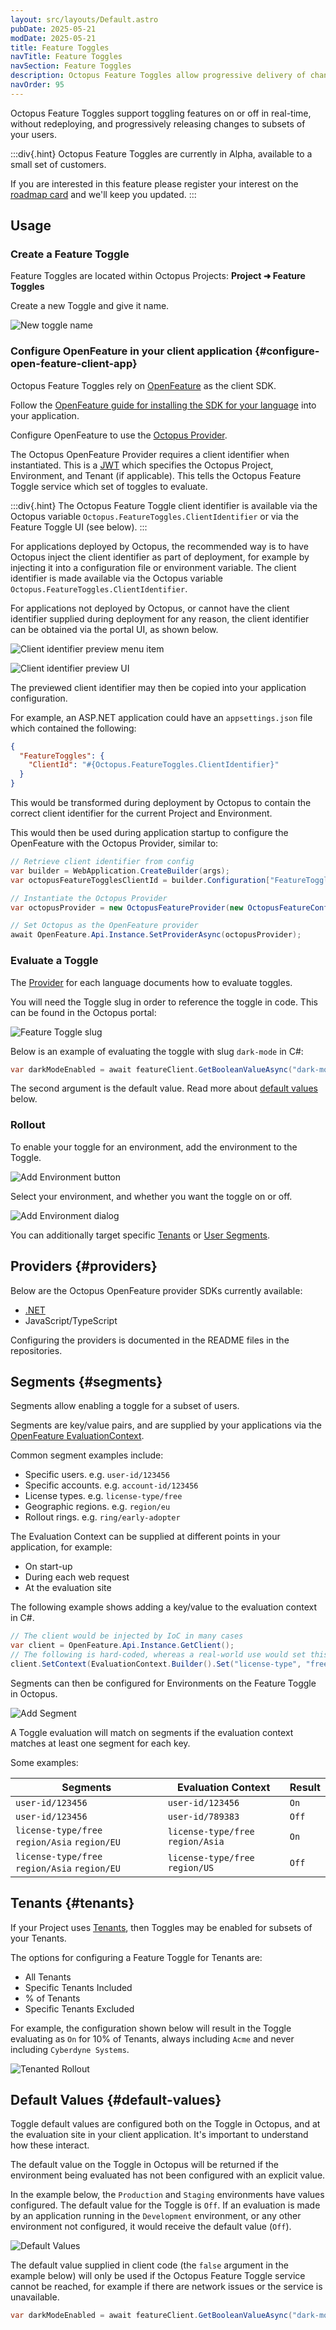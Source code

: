```yaml
---
layout: src/layouts/Default.astro
pubDate: 2025-05-21
modDate: 2025-05-21
title: Feature Toggles 
navTitle: Feature Toggles
navSection: Feature Toggles
description: Octopus Feature Toggles allow progressive delivery of changes and instant rollback 
navOrder: 95 
---
```


Octopus Feature Toggles support toggling features on or off in real-time, without redeploying, and progressively releasing changes to subsets of your users.

:::div{.hint}
Octopus Feature Toggles are currently in Alpha, available to a small set of customers. 

If you are interested in this feature please register your interest on the [roadmap card](https://roadmap.octopus.com/c/121-feature-toggles) and we'll keep you updated.
:::

## Usage 

### Create a Feature Toggle 

Feature Toggles are located within Octopus Projects: 
**Project ➜ Feature Toggles**

Create a new Toggle and give it name.

![New toggle name](/docs/feature-toggles/new-toggle-name.png "width=500")

### Configure OpenFeature in your client application {#configure-open-feature-client-app}

Octopus Feature Toggles rely on [OpenFeature](https://openfeature.dev/) as the client SDK.

Follow the [OpenFeature guide for installing the SDK for your language](https://openfeature.dev/ecosystem?instant_search%5BrefinementList%5D%5Btype%5D%5B0%5D=SDK) into your application. 

Configure OpenFeature to use the [Octopus Provider](#providers).

The Octopus OpenFeature Provider requires a client identifier when instantiated. This is a [JWT](https://jwt.io/introduction) which specifies the Octopus Project, Environment, and Tenant (if applicable). This tells the Octopus Feature Toggle service which set of toggles to evaluate.

:::div{.hint}
The Octopus Feature Toggle client identifier is available via the Octopus variable `Octopus.FeatureToggles.ClientIdentifier` or via the Feature Toggle UI (see below). 
:::

For applications deployed by Octopus, the recommended way is to have Octopus inject the client identifier as part of deployment, for example by injecting it into a configuration file or environment variable. The client identifier is made available via the Octopus variable `Octopus.FeatureToggles.ClientIdentifier`.   

For applications not deployed by Octopus, or cannot have the client identifier supplied during deployment for any reason, the client identifier can be obtained via the portal UI, as shown below.

![Client identifier preview menu item](/docs/feature-toggles/client-identifier-preview-menu-item.png "width=500")

![Client identifier preview UI](/docs/feature-toggles/client-identifier-preview.png "width=500")

The previewed client identifier may then be copied into your application configuration.

For example, an ASP.NET application could have an `appsettings.json` file which contained the following: 

```json
{
  "FeatureToggles": {
    "ClientId": "#{Octopus.FeatureToggles.ClientIdentifier}"
  }
}
```

This would be transformed during deployment by Octopus to contain the correct client identifier for the current Project and Environment.

This would then be used during application startup to configure the OpenFeature with the Octopus Provider, similar to:

```cs
// Retrieve client identifier from config 
var builder = WebApplication.CreateBuilder(args);
var octopusFeatureTogglesClientId = builder.Configuration["FeatureToggles:ClientId"] ?? "";

// Instantiate the Octopus Provider
var octopusProvider = new OctopusFeatureProvider(new OctopusFeatureConfiguration(octopusFeatureTogglesClientId));

// Set Octopus as the OpenFeature provider
await OpenFeature.Api.Instance.SetProviderAsync(octopusProvider);
```

### Evaluate a Toggle

The [Provider](#providers) for each language documents how to evaluate toggles.

You will need the Toggle slug in order to reference the toggle in code. This can be found in the Octopus portal:

![Feature Toggle slug](/docs/feature-toggles/feature-toggle-slug.png "width=500")

Below is an example of evaluating the toggle with slug `dark-mode` in C#:

```cs
var darkModeEnabled = await featureClient.GetBooleanValueAsync("dark-mode", false);
```

The second argument is the default value. Read more about [default values](#default-values) below.

### Rollout 
To enable your toggle for an environment, add the environment to the Toggle. 

![Add Environment button](/docs/feature-toggles/add-environment-button.png "width=500")

Select your environment, and whether you want the toggle on or off.

![Add Environment dialog](/docs/feature-toggles/add-environment-dialog.png "width=500")

You can additionally target specific [Tenants](#tenants) or [User Segments](#segments).

## Providers {#providers}

Below are the Octopus OpenFeature provider SDKs currently available:

- [.NET](https://github.com/OctopusDeploy/openfeature-provider-dotnet)
- JavaScript/TypeScript

Configuring the providers is documented in the README files in the repositories.

## Segments {#segments}

Segments allow enabling a toggle for a subset of users. 

Segments are key/value pairs, and are supplied by your applications via the [OpenFeature EvaluationContext](https://openfeature.dev/docs/reference/concepts/evaluation-context).


Common segment examples include:

- Specific users. e.g. `user-id/123456`  
- Specific accounts. e.g. `account-id/123456` 
- License types. e.g. `license-type/free`  
- Geographic regions. e.g. `region/eu` 
- Rollout rings. e.g. `ring/early-adopter`

The Evaluation Context can be supplied at different points in your application, for example:

- On start-up
- During each web request
- At the evaluation site

The following example shows adding a key/value to the evaluation context in C#.

```cs
// The client would be injected by IoC in many cases
var client = OpenFeature.Api.Instance.GetClient();
// The following is hard-coded, whereas a real-world use would set this dynamically
client.SetContext(EvaluationContext.Builder().Set("license-type", "free").Build());
```

Segments can then be configured for Environments on the Feature Toggle in Octopus.

![Add Segment](/docs/feature-toggles/segment-add.png "width=500")

A Toggle evaluation will match on segments if the evaluation context matches at least one segment for each key. 

Some examples:

|Segments   | Evaluation Context | Result |
|-----------|--------------------|--------|
| `user-id/123456`   | `user-id/123456` | `On` |
| `user-id/123456`   | `user-id/789383` | `Off` |
| `license-type/free` `region/Asia` `region/EU`  | `license-type/free` `region/Asia`  | `On` |
| `license-type/free` `region/Asia` `region/EU`  | `license-type/free` `region/US`  | `Off` |

## Tenants {#tenants}

If your Project uses [Tenants](/docs/tenants), then Toggles may be enabled for subsets of your Tenants. 

The options for configuring a Feature Toggle for Tenants are:

- All Tenants
- Specific Tenants Included
- % of Tenants
- Specific Tenants Excluded

For example, the configuration shown below will result in the Toggle evaluating as `On` for 10% of Tenants, always including `Acme` and never including `Cyberdyne Systems`. 

![Tenanted Rollout](/docs/feature-toggles/tenant-rollout.png "width=500")

## Default Values {#default-values}

Toggle default values are configured both on the Toggle in Octopus, and at the evaluation site in your client application. It's important to understand how these interact. 

The default value on the Toggle in Octopus will be returned if the environment being evaluated has not been configured with an explicit value.

In the example below, the `Production` and `Staging` environments have values configured. The default value for the Toggle is `Off`. If an evaluation is made by an application running in the `Development` environment, or any other environment not configured, it would receive the default value (`Off`).  

![Default Values](/docs/feature-toggles/default-values.png "width=500")

The default value supplied in client code (the `false` argument in the example below) will only be used if the Octopus Feature Toggle service cannot be reached, for example if there are network issues or the service is unavailable.

```cs
var darkModeEnabled = await featureClient.GetBooleanValueAsync("dark-mode", false);
```